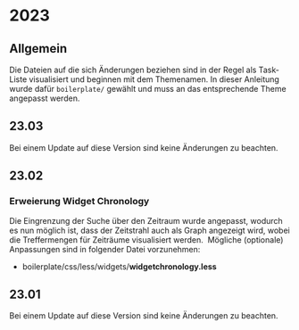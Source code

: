 # 2023

## Allgemein

Die Dateien auf die sich Änderungen beziehen sind in der Regel als Task-Liste visualisiert und beginnen mit dem Themenamen. In dieser Anleitung wurde dafür `boilerplate/` gewählt und muss an das entsprechende Theme angepasst werden.

## 23.03

Bei einem Update auf diese Version sind keine Änderungen zu beachten.

## 23.02

### Erweierung Widget Chronology

Die Eingrenzung der Suche über den Zeitraum wurde angepasst, wodurch es nun möglich ist, dass der Zeitstrahl auch als Graph angezeigt wird, wobei die Treffermengen für Zeiträume visualisiert werden. ​ Mögliche (optionale) Anpassungen sind in folgender Datei vorzunehmen:

* boilerplate/css/less/widgets/**widgetchronology.less**

## 23.01

Bei einem Update auf diese Version sind keine Änderungen zu beachten.
